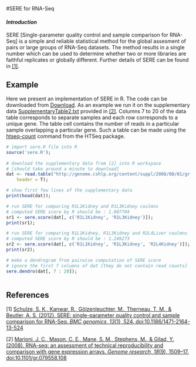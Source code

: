 #SERE for RNA-Seq
#### *Introduction*

SERE [Single-parameter quality control and sample comparison for RNA-Seq] is a simple and reliable statistical method for the global assesment of pairs or large groups of RNA-Seq datasets. The method results in a single number which can be used to determine whether two or more libraries are faithful replicates or globally different. Further details of SERE can be found in [[1]](#ref_1).

Example
-----
Here we present an implementation of SERE in R. The code can be downloaded from <a href="https://github.com/randomStat/SERE/archive/master.zip">Download</a>. As an example we run it on the supplementary data <a href="http://genome.cshlp.org/content/suppl/2008/08/01/gr.079558.108.DC1/SupplementaryTable2.txt">SupplementaryTable2.txt</a> provided in [[2]](#ref_2). Columns 7 to 20 of the data table corresponds to separate samples and each row corresponds to a unique gene. The table cell contains the number of reads in a particular sample overlapping a particular gene. Such a table can be made using the <a href="http://www-huber.embl.de/users/anders/HTSeq/doc/count.html">htseq-count</a> command from the HTSeq package. 

```r
# import sere.R file into R
source('sere.R');
    
# download the supplementary data from [2] into R workspace
# [should take around a minute to download]
dat <- read.table("http://genome.cshlp.org/content/suppl/2008/08/01/gr.079558.108.DC1/SupplementaryTable2.txt", 
    header = T);

# show first few lines of the supplementary data
print(head(dat));

# run SERE for comparing R1L1Kidney and R1L3Kidney coulmns
# computed SERE score by R should be : 1.007704 
sr1 <- sere.score(dat[, c('R1L1Kidney', 'R1L3Kidney')]);
print(sr1);

# run SERE for comparing R1L1Kidney, R1L3Kidney and R2L4Liver coulmns
# computed SERE score by R should be : 1.249273 
sr2 <- sere.score(dat[, c('R1L1Kidney', 'R1L3Kidney', 'R2L4Kidney')]);
print(sr2);

# make a dendrogram from pairwise computation of SERE score
# ignore the first 7 columns of dat [they do not contain read counts]
sere.dendro(dat[, 7 : 20]);
  
```

References
-----
[1] <a id="ref_1" href="http://www.biomedcentral.com/1471-2164/13/524"> Schulze, S. K., Kanwar, R., Gölzenleuchter, M., Therneau, T. M., & Beutler, A. S. (2012). SERE: single-parameter quality control and sample comparison for RNA-Seq. *BMC genomics, 13*(1), 524. doi:10.1186/1471-2164-13-524 </a>

[2] <a id="ref_2" href="http://genome.cshlp.org/content/18/9/1509.long"> Marioni, J. C., Mason, C. E., Mane, S. M., Stephens, M., & Gilad, Y. (2008). RNA-seq: an assessment of technical reproducibility and comparison with gene expression arrays. *Genome research, 18*(9), 1509–17. doi:10.1101/gr.079558.108 </a>





